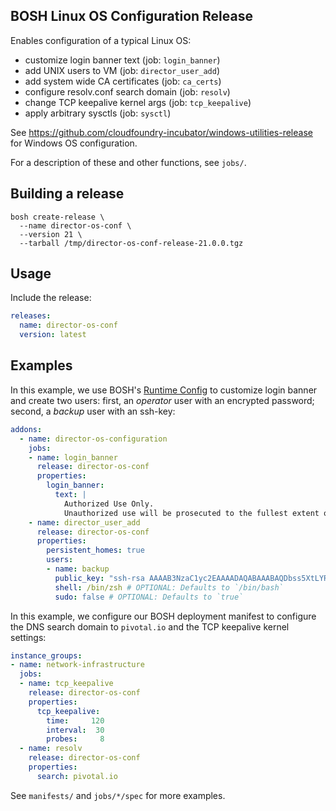 ## BOSH Linux OS Configuration Release

Enables configuration of a typical Linux OS:

- customize login banner text (job: `login_banner`)
- add UNIX users to VM (job: `director_user_add`)
- add system wide CA certificates (job: `ca_certs`)
- configure resolv.conf search domain (job: `resolv`)
- change TCP keepalive kernel args (job: `tcp_keepalive`)
- apply arbitrary sysctls (job: `sysctl`)

See https://github.com/cloudfoundry-incubator/windows-utilities-release for Windows OS configuration.

For a description of these and other functions, see `jobs/`.

## Building a release

```console
bosh create-release \
  --name director-os-conf \
  --version 21 \
  --tarball /tmp/director-os-conf-release-21.0.0.tgz
```

## Usage

Include the release:

```yaml
releases:
  name: director-os-conf
  version: latest
```

## Examples

In this example, we use BOSH's [Runtime Config](https://bosh.io/docs/runtime-config.html) to customize login banner and create two users: first, an _operator_ user with an encrypted password; second, a _backup_ user with an ssh-key:

```yaml
addons:
  - name: director-os-configuration
    jobs:
    - name: login_banner
      release: director-os-conf
      properties:
        login_banner:
          text: |
            Authorized Use Only.
            Unauthorized use will be prosecuted to the fullest extent of the law.
    - name: director_user_add
      release: director-os-conf
      properties:
        persistent_homes: true
        users:
        - name: backup
          public_key: "ssh-rsa AAAAB3NzaC1yc2EAAAADAQABAAABAQDbss5XtLYRYDeV8AmouVYOHmYPxPsN4F59fZnY4kJnimM3sk5TbP0ow19GMDppQOPzAQ1TcYH4sYhpnxwq5f32XYtw12rFnO8BatHISWIdjoEjHfdA1qLIMGouWZPbGIQ1qURbfJdR9e2shS7U/WSXD+AJ9Zy0ZKTsIvlukWSX8Nsxvfn7VaAFvhgI3YPmhjV3TCEVMDsWGbBXlMq+qiJt22JEOw+3dnrvfGzRUULGznO/8y4NvVQsQc5KGnJkeQWkmlOIrhUGYwd/hMn6zQEIxkR4elmwp+pjyLR0qYLUFjpMn2GJMG7lvTzF8SzQLhzTVrjW1E3nve2eCuJ5bB6/"
          shell: /bin/zsh # OPTIONAL: Defaults to `/bin/bash`
          sudo: false # OPTIONAL: Defaults to `true`
```

In this example, we configure our BOSH deployment manifest to configure the DNS search domain to `pivotal.io` and the TCP keepalive kernel settings:

```yaml
instance_groups:
- name: network-infrastructure
  jobs:
  - name: tcp_keepalive
    release: director-os-conf
    properties:
      tcp_keepalive:
        time:     120
        interval:  30
        probes:     8
  - name: resolv
    release: director-os-conf
    properties:
      search: pivotal.io
```

See `manifests/` and `jobs/*/spec` for more examples.
